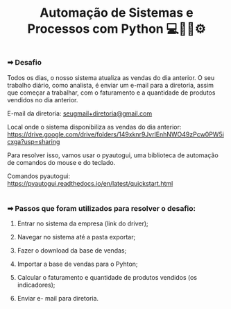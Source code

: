 #

<div>
  <h1 align="center"> Automação de Sistemas e Processos com Python 💻👩‍💻⚙</h1>
</div>

#

<h3>➡ Desafio </h3>

Todos os dias, o nosso sistema atualiza as vendas do dia anterior. O seu trabalho diário, como analista,
é enviar um e-mail para a diretoria, assim que começar a trabalhar, com o faturamento e a quantidade de produtos vendidos no dia anterior.

E-mail da diretoria: seugmail+diretoria@gmail.com 

Local onde o sistema disponibiliza as vendas do dia anterior: https://drive.google.com/drive/folders/149xknr9JvrlEnhNWO49zPcw0PW5icxga?usp=sharing

Para resolver isso, vamos usar o pyautogui, uma biblioteca de automação de comandos do mouse e do teclado.

Comandos pyautogui: https://pyautogui.readthedocs.io/en/latest/quickstart.html

#

<h3>➡ Passos que foram utilizados para resolver o desafio: </h3>

1. Entrar no sistema da empresa (link do driver); 


2. Navegar no sistema até a pasta exportar;


3. Fazer o download da base de vendas;


4. Importar a base de vendas para o Pyhton;


5. Calcular o faturamento e quantidade de produtos vendidos (os indicadores);


6. Enviar e- mail para diretoria.

# 

